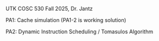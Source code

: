 UTK COSC 530 Fall 2025, Dr. Jantz

PA1: Cache simulation (PA1-2 is working solution)

PA2: Dynamic Instruction Scheduling / Tomasulos Algorithm
